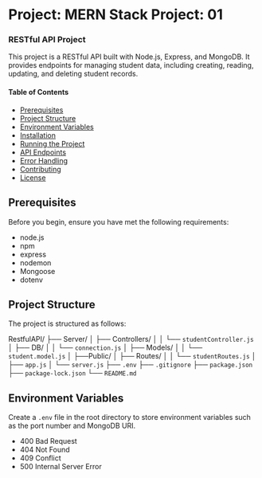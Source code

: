 # Project: MERN Stack Project: 01

### RESTful API Project

This project is a RESTful API built with Node.js, Express, and MongoDB. It provides endpoints for managing student data, including creating, reading, updating, and deleting student records.

#### Table of Contents

- [Prerequisites](###prerequisites)
- [Project Structure](###project-structure)
- [Environment Variables](#environment-variables)
- [Installation](#installation)
- [Running the Project](#running-the-project)
- [API Endpoints](#api-endpoints)
- [Error Handling](#error-handling)
- [Contributing](#contributing)
- [License](#license)

## Prerequisites

Before you begin, ensure you have met the following requirements:

- node.js
- npm
- express
- nodemon
- Mongoose
- dotenv

## Project Structure

The project is structured as follows:

RestfulAPI/
├── Server/
│ ├── Controllers/
│ │ └── `studentController.js`
│ ├── DB/
│ │ └── `connection.js`
│ ├── Models/
│ │ └── `student.model.js`
│ ├──Public/
│ ├── Routes/
│ │ └── `studentRoutes.js`
│ ├── `app.js`
│ └── `server.js`
├── `.env`
├── `.gitignore`
├── `package.json`
├── `package-lock.json`
└── `README.md`

## Environment Variables

Create a `.env` file in the root directory to store environment variables such as the port number and MongoDB URI.



- 400 Bad Request
- 404 Not Found
- 409 Conflict
- 500 Internal Server Error